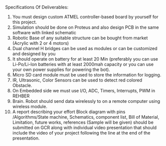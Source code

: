 Specifications Of Deliverables: 
1. You must design custom ATMEL controller-based board by yourself for this project. 
2. Simulation should be done on Proteus and also design PCB in the same software with linked 
schematic  
3. Robotic Base of any suitable structure can be bought from market (Acrylic with 2 or 4 
motors) 
4. Dual channel H bridges can be used as modules or can be customized and designed by 
you 
5. It should operate on battery for at least 20 Min (preferably you can use Li-Po/Li-Ion 
batteries with at least 2000mah capacity or you can use your own power supplies for 
powering the bot). 
6. Micro SD card module must be used to store the information for logging. 
7. IR, Ultrasonic, Color Sensors can be used to detect red colored Obstacle. 
8. On Embedded side we must use I/O, ADC, Timers, Interrupts, PWM in REHBER 
9. Brain. Robot should send data wirelessly to on a remote computer using wireless 
module. 
10. A report describing your effort Block diagram with pins /Algorithms/State machine, 
Schematics, component list, Bill of Material, Limitation, future works, references 
(Sample will be given) should be submitted on GCR along with individual video 
presentation that should include the video of your project following the line at the end of the 
presentation.
